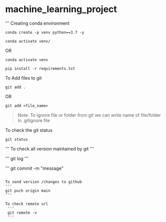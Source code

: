 # machine_learning_project

'''
Creating conda environment
```
conda create -p venv python==3.7 -y
```
```
conda activate venv/
```
OR 
```
conda activate venv
```

```
pip install -r requirements.txt
```

To Add files to git
```
git add .
```

OR
```
git add <file_name>
```

> Note: To ignore file or folder from git we can write name of file/folder in .gitignore file

To check the git status 
```
git status
```

'''
To check all version maintained by git
'''

'''
git log
'''

'''
git commit -m "message"
```

To send version /changes to github
'''
git puch origin main
'''

To check remote url
 '''
 git remote -v 
 '''




